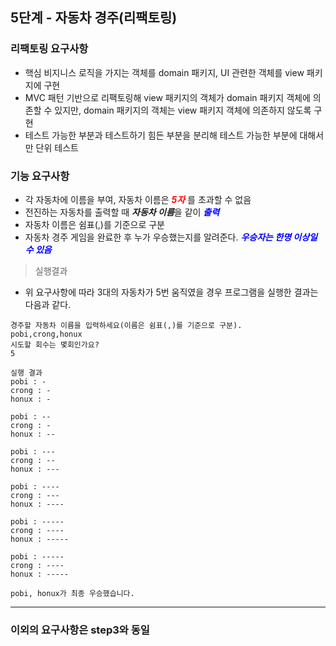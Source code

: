## 5단계 - 자동차 경주(리팩토링)

### 리팩토링 요구사항
* 핵심 비지니스 로직을 가지는 객체를 domain 패키지, UI 관련한 객체를 view 패키지에 구현
* MVC 패턴 기반으로 리팩토링해 view 패키지의 객체가 domain 패키지 객체에 의존할 수 있지만, domain 패키지의 객체는 view 패키지 객체에 의존하지 않도록 구현
* 테스트 가능한 부분과 테스트하기 힘든 부분을 분리해 테스트 가능한 부분에 대해서만 단위 테스트

### 기능 요구사항
* 각 자동차에 이름을 부여, 자동차 이름은 **<span style="color:red">*5자*</span>** 를 초과할 수 없음
* 전진하는 자동차를 출력할 때 ***자동차 이름***을 같이 **<span style="color:blue">*출력*</span>**
* 자동차 이름은 쉼표(,)를 기준으로 구분
* 자동차 경주 게임을 완료한 후 누가 우승했는지를 알려준다. **<span style="color:blue">*우승자는 한명 이상일 수 있음*</span>**


> 실행결과
* 위 요구사항에 따라 3대의 자동차가 5번 움직였을 경우 프로그램을 실행한 결과는 다음과 같다.
```text
경주할 자동차 이름을 입력하세요(이름은 쉼표(,)를 기준으로 구분).
pobi,crong,honux
시도할 회수는 몇회인가요?
5

실행 결과
pobi : -
crong : -
honux : -

pobi : --
crong : -
honux : --

pobi : ---
crong : --
honux : ---

pobi : ----
crong : ---
honux : ----

pobi : -----
crong : ----
honux : -----

pobi : -----
crong : ----
honux : -----

pobi, honux가 최종 우승했습니다.
```

---
### 이외의 요구사항은 step3와 동일

